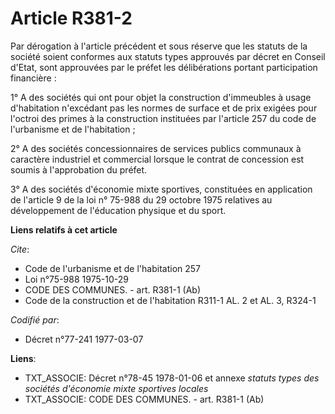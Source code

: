 # Article R381-2

Par dérogation à l'article précédent et sous réserve que les statuts de la société soient conformes aux statuts types
approuvés par décret en Conseil d'Etat, sont approuvées par le préfet les délibérations portant participation financière :

1° A des sociétés qui ont pour objet la construction d'immeubles à usage d'habitation n'excédant pas les normes de surface et
de prix exigées pour l'octroi des primes à la construction instituées par l'article 257 du code de l'urbanisme et de
l'habitation ;

2° A des sociétés concessionnaires de services publics communaux à caractère industriel et commercial lorsque le contrat de
concession est soumis à l'approbation du préfet.

3° A des sociétés d'économie mixte sportives, constituées en application de l'article 9 de la loi n° 75-988 du 29 octobre
1975 relatives au développement de l'éducation physique et du sport.

**Liens relatifs à cet article**

_Cite_:

  - Code de l'urbanisme et de l'habitation 257
  - Loi n°75-988 1975-10-29
  - CODE DES COMMUNES. - art. R381-1 (Ab)
  - Code de la construction et de l'habitation R311-1 AL. 2 et AL. 3, R324-1

_Codifié par_:

  - Décret n°77-241 1977-03-07

**Liens**:

  - TXT_ASSOCIE: Décret n°78-45 1978-01-06 et annexe *statuts types des sociétés d'économie mixte sportives locales*
  - TXT_ASSOCIE: CODE DES COMMUNES. - art. R381-1 (Ab)
